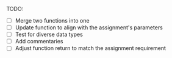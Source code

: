 TODO:
- [ ] Merge two functions into one
- [ ] Update function to align with the assignment's parameters
- [ ] Test for diverse data types
- [ ] Add commentaries
- [ ] Adjust function return to match the assignment requirement
